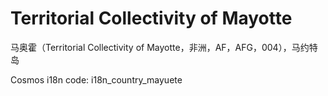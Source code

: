 # Territorial Collectivity of Mayotte

马奥霍（Territorial Collectivity of Mayotte，非洲，AF，AFG，004），马约特岛

Cosmos i18n code: i18n_country_mayuete